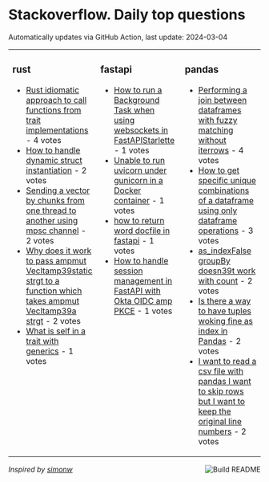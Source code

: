 # Stackoverflow. Daily top questions 

Automatically updates via GitHub Action, last update: <!-- date starts -->2024-03-04<!-- date ends -->


<table><tr><td valign="top" width="33%">

### rust
<!-- rust starts -->
* [Rust idiomatic approach to call functions from trait implementations](https://stackoverflow.com/questions/78096185/rust-idiomatic-approach-to-call-functions-from-trait-implementations) - 4 votes
* [How to handle dynamic struct instantiation](https://stackoverflow.com/questions/78096842/how-to-handle-dynamic-struct-instantiation) - 2 votes
* [Sending a vector by chunks from one thread to another using mpsc channel](https://stackoverflow.com/questions/78095358/sending-a-vector-by-chunks-from-one-thread-to-another-using-mpsc-channel) - 2 votes
* [Why does it work to pass ampmut Vecltamp39static strgt to a function which takes ampmut Vecltamp39a strgt](https://stackoverflow.com/questions/78102645/why-does-it-work-to-pass-mut-vecstatic-str-to-a-function-which-takes-mu) - 2 votes
* [What is self in a trait with generics](https://stackoverflow.com/questions/78094787/what-is-self-in-a-trait-with-generics) - 1 votes
<!-- rust ends -->
</td><td valign="top" width="34%">


### fastapi
<!-- fastapi starts -->
* [How to run a Background Task when using websockets in FastAPIStarlette](https://stackoverflow.com/questions/78095190/how-to-run-a-background-task-when-using-websockets-in-fastapi-starlette) - 1 votes
* [Unable to run uvicorn under gunicorn in a Docker container](https://stackoverflow.com/questions/78099680/unable-to-run-uvicorn-under-gunicorn-in-a-docker-container) - 1 votes
* [how to return word docfile in fastapi](https://stackoverflow.com/questions/78102383/how-to-return-word-doc-file-in-fastapi) - 1 votes
* [How to handle session management in FastAPI with Okta OIDC amp PKCE](https://stackoverflow.com/questions/78095174/how-to-handle-session-management-in-fastapi-with-okta-oidc-pkce) - 1 votes
<!-- fastapi ends -->
</td><td valign="top" width="34%">


### pandas
<!-- pandas starts -->
* [Performing a join between dataframes with fuzzy matching without iterrows](https://stackoverflow.com/questions/78098171/performing-a-join-between-dataframes-with-fuzzy-matching-without-iterrows) - 4 votes
* [How to get specific unique combinations of a dataframe using only dataframe operations](https://stackoverflow.com/questions/78097177/how-to-get-specific-unique-combinations-of-a-dataframe-using-only-dataframe-oper) - 3 votes
* [as_indexFalse groupBy doesn39t work with count](https://stackoverflow.com/questions/78100258/as-index-false-groupby-doesnt-work-with-count) - 2 votes
* [Is there a way to have tuples woking fine as index in Pandas](https://stackoverflow.com/questions/78102561/is-there-a-way-to-have-tuples-woking-fine-as-index-in-pandas) - 2 votes
* [I want to read a csv file with pandas I want to skip rows but I want to keep the original line numbers](https://stackoverflow.com/questions/78096005/i-want-to-read-a-csv-file-with-pandas-i-want-to-skip-rows-but-i-want-to-keep-th) - 2 votes
<!-- pandas ends -->
</td></tr></table>

<a href="https://github.com/hp0404/hp0404/actions"><img src="https://github.com/hp0404/hp0404/workflows/Build%20README/badge.svg" align="right" alt="Build README"></a> <p>*Inspired by  [simonw](https://github.com/simonw/simonw)*</p>
